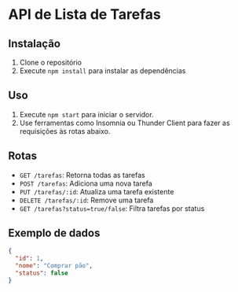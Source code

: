 # API de Lista de Tarefas

## Instalação
1. Clone o repositório
2. Execute `npm install` para instalar as dependências

## Uso
1. Execute `npm start` para iniciar o servidor.
2. Use ferramentas como Insomnia ou Thunder Client para fazer as requisições às rotas abaixo.

## Rotas
- `GET /tarefas`: Retorna todas as tarefas
- `POST /tarefas`: Adiciona uma nova tarefa
- `PUT /tarefas/:id`: Atualiza uma tarefa existente
- `DELETE /tarefas/:id`: Remove uma tarefa
- `GET /tarefas?status=true/false`: Filtra tarefas por status

## Exemplo de dados
```json
{
  "id": 1,
  "nome": "Comprar pão",
  "status": false
}

